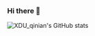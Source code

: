 ### Hi there 👋

<!--
**XDUqinian/XDUqinian** is a ✨ _special_ ✨ repository because its `README.md` (this file) appears on your GitHub profile.

Here are some ideas to get you started:

- 🔭 I’m currently working on ...
- 🌱 I’m currently learning ...
- 👯 I’m looking to collaborate on ...
- 🤔 I’m looking for help with ...
- 💬 Ask me about ...
- 📫 How to reach me: ...
- 😄 Pronouns: ...
- ⚡ Fun fact: ...
-->
![XDU_qinian's GitHub stats](https://github-readme-stats.vercel.app/api?username=XDU_qinian&count_private=true&show_icons=true)
